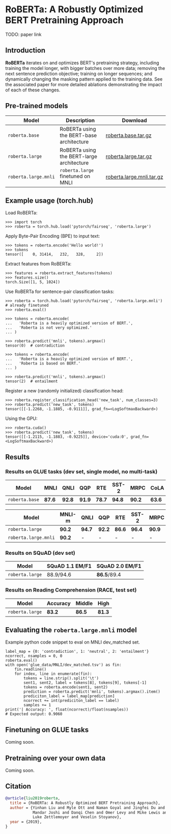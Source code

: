# RoBERTa: A Robustly Optimized BERT Pretraining Approach

TODO: paper link

## Introduction

**RoBERTa** iterates on and optimizes BERT's pretraining strategy, including training the model longer, with bigger batches over more data; removing the next sentence prediction objective; training on longer sequences; and dynamically changing the masking pattern applied to the training data. See the associated paper for more detailed ablations demonstrating the impact of each of these changes.

## Pre-trained models

Model | Description | Download
---|---|---
`roberta.base` | RoBERTa using the BERT-base architecture | [roberta.base.tar.gz](https://dl.fbaipublicfiles.com/fairseq/models/roberta.base.tar.gz)
`roberta.large` | RoBERTa using the BERT-large architecture | [roberta.large.tar.gz](https://dl.fbaipublicfiles.com/fairseq/models/roberta.large.tar.gz)
`roberta.large.mnli` | `roberta.large` finetuned on MNLI | [roberta.large.mnli.tar.gz](https://dl.fbaipublicfiles.com/fairseq/models/roberta.large.mnli.tar.gz)

## Example usage (torch.hub)

Load RoBERTa:
```
>>> import torch
>>> roberta = torch.hub.load('pytorch/fairseq', 'roberta.large')
```

Apply Byte-Pair Encoding (BPE) to input text:
```
>>> tokens = roberta.encode('Hello world!')
>>> tokens
tensor([    0, 31414,   232,   328,     2])
```

Extract features from RoBERTa:
```
>>> features = roberta.extract_features(tokens)
>>> features.size()
torch.Size([1, 5, 1024])
```

Use RoBERTa for sentence-pair classification tasks:
```
>>> roberta = torch.hub.load('pytorch/fairseq', 'roberta.large.mnli')  # already finetuned
>>> roberta.eval()

>>> tokens = roberta.encode(
...   'Roberta is a heavily optimized version of BERT.',
...   'Roberta is not very optimized.'
... )

>>> roberta.predict('mnli', tokens).argmax()
tensor(0)  # contradiction

>>> tokens = roberta.encode(
...   'Roberta is a heavily optimized version of BERT.',
...   'Roberta is based on BERT.'
... )

>>> roberta.predict('mnli', tokens).argmax()
tensor(2)  # entailment
```

Register a new (randomly initialized) classification head:
```
>>> roberta.register_classification_head('new_task', num_classes=3)
>>> roberta.predict('new_task', tokens)
tensor([[-1.2268, -1.1885, -0.9111]], grad_fn=<LogSoftmaxBackward>)
```

Using the GPU:
```
>>> roberta.cuda()
>>> roberta.predict('new_task', tokens)
tensor([[-1.2115, -1.1883, -0.9225]], device='cuda:0', grad_fn=<LogSoftmaxBackward>)
```

## Results

### Results on GLUE tasks (dev set, single model, no multi-task)

Model | MNLI | QNLI | QQP | RTE | SST-2 | MRPC | CoLA | STS-B
---|---|---|---|---|---|---|---|---
`roberta.base` | **87.6** | **92.8** | **91.9** | **78.7** | **94.8** | **90.2** | **63.6** | **91.2**

Model | MNLI-m | QNLI | QQP | RTE | SST-2 | MRPC | CoLA | STS-B
---|---|---|---|---|---|---|---|---
`roberta.large` | **90.2** | **94.7** | **92.2** | **86.6** | **96.4** | **90.9** | **68.0** | **92.4**
`roberta.large.mnli` | **90.2** | - | - | - | - | - | - | -

### Results on SQuAD (dev set)

Model | SQuAD 1.1 EM/F1 | SQuAD 2.0 EM/F1
---|---|---
`roberta.large` | 88.9/94.6 | **86.5**/89.4

### Results on Reading Comprehension (RACE, test set)

Model | Accuracy | Middle | High
---|---|---|---
`roberta.large` | **83.2** | **86.5** | **81.3**

## Evaluating the `roberta.large.mnli` model

Example python code snippet to eval on MNLI dev_matched set.
```
label_map = {0: 'contradiction', 1: 'neutral', 2: 'entailment'}
ncorrect, nsamples = 0, 0
roberta.eval()
with open('glue_data/MNLI/dev_matched.tsv') as fin:
    fin.readline()
    for index, line in enumerate(fin):
        tokens = line.strip().split('\t')
        sent1, sent2, label = tokens[8], tokens[9], tokens[-1]
        tokens = roberta.encode(sent1, sent2)
        prediction = roberta.predict('mnli', tokens).argmax().item()
        prediciton_label = label_map[prediction]
        ncorrect += int(prediciton_label == label)
        samples += 1
print('| Accuracy: ', float(ncorrect)/float(nsamples))
# Expected output: 0.9060
```

## Finetuning on GLUE tasks

Coming soon.

## Pretraining over your own data

Coming soon.

## Citation

```bibtex
@article{liu2019roberta,
  title = {RoBERTa: A Robustly Optimized BERT Pretraining Approach},
  author = {Yinhan Liu and Myle Ott and Naman Goyal and Jingfei Du and
            Mandar Joshi and Danqi Chen and Omer Levy and Mike Lewis and
            Luke Zettlemoyer and Veselin Stoyanov},
  year = {2019},
}
```
